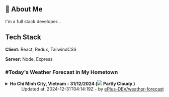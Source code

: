 ## 🚀 About Me
I'm a full stack developer...


## Tech Stack

**Client:** React, Redux, TailwindCSS

**Server:** Node, Express

### #Today's Weather Forecast in My Hometown



<details>
    <summary><b>Ho Chi Minh City, Vietnam - 31/12/2024 (<img src="https://cdn.weatherapi.com/weather/64x64/day/116.png" /> Partly Cloudy )</b>
    </summary>

    
<table>
    <tr>
        <th>Hour</th>
        <td>00:00</td><td>01:00</td><td>02:00</td><td>03:00</td><td>04:00</td><td>05:00</td><td>06:00</td><td>07:00</td><td>08:00</td><td>09:00</td><td>10:00</td><td>11:00</td><td>12:00</td><td>13:00</td><td>14:00</td><td>15:00</td><td>16:00</td><td>17:00</td><td>18:00</td><td>19:00</td><td>20:00</td><td>21:00</td><td>22:00</td><td>23:00</td>
    </tr>
    <tr>
        <th>Weather</th>
        <td><img src="https://cdn.weatherapi.com/weather/64x64/night/116.png"></img></td><td><img src="https://cdn.weatherapi.com/weather/64x64/night/176.png"></img></td><td><img src="https://cdn.weatherapi.com/weather/64x64/night/116.png"></img></td><td><img src="https://cdn.weatherapi.com/weather/64x64/night/116.png"></img></td><td><img src="https://cdn.weatherapi.com/weather/64x64/night/116.png"></img></td><td><img src="https://cdn.weatherapi.com/weather/64x64/night/119.png"></img></td><td><img src="https://cdn.weatherapi.com/weather/64x64/night/116.png"></img></td><td><img src="https://cdn.weatherapi.com/weather/64x64/day/116.png"></img></td><td><img src="https://cdn.weatherapi.com/weather/64x64/day/116.png"></img></td><td><img src="https://cdn.weatherapi.com/weather/64x64/day/116.png"></img></td><td><img src="https://cdn.weatherapi.com/weather/64x64/day/122.png"></img></td><td><img src="https://cdn.weatherapi.com/weather/64x64/day/143.png"></img></td><td><img src="https://cdn.weatherapi.com/weather/64x64/day/116.png"></img></td><td><img src="https://cdn.weatherapi.com/weather/64x64/day/119.png"></img></td><td><img src="https://cdn.weatherapi.com/weather/64x64/day/119.png"></img></td><td><img src="https://cdn.weatherapi.com/weather/64x64/day/116.png"></img></td><td><img src="https://cdn.weatherapi.com/weather/64x64/day/176.png"></img></td><td><img src="https://cdn.weatherapi.com/weather/64x64/day/113.png"></img></td><td><img src="https://cdn.weatherapi.com/weather/64x64/night/113.png"></img></td><td><img src="https://cdn.weatherapi.com/weather/64x64/night/113.png"></img></td><td><img src="https://cdn.weatherapi.com/weather/64x64/night/113.png"></img></td><td><img src="https://cdn.weatherapi.com/weather/64x64/night/113.png"></img></td><td><img src="https://cdn.weatherapi.com/weather/64x64/night/116.png"></img></td><td><img src="https://cdn.weatherapi.com/weather/64x64/night/119.png"></img></td>
    </tr>
    <tr>
        <th>Condition</th>
        <td width="200px">Partly Cloudy </td><td width="200px">Patchy rain nearby</td><td width="200px">Partly Cloudy </td><td width="200px">Partly Cloudy </td><td width="200px">Partly Cloudy </td><td width="200px">Cloudy </td><td width="200px">Partly Cloudy </td><td width="200px">Partly Cloudy </td><td width="200px">Partly Cloudy </td><td width="200px">Partly Cloudy </td><td width="200px">Overcast </td><td width="200px">Mist</td><td width="200px">Partly Cloudy </td><td width="200px">Cloudy </td><td width="200px">Cloudy </td><td width="200px">Partly Cloudy </td><td width="200px">Patchy rain nearby</td><td width="200px">Sunny</td><td width="200px">Clear </td><td width="200px">Clear </td><td width="200px">Clear </td><td width="200px">Clear </td><td width="200px">Partly Cloudy </td><td width="200px">Cloudy </td>
    </tr>
    <tr>
        <th>Temperature</th>
        <td>24.9 °C</td><td>24.5 °C</td><td>24.1 °C</td><td>23.7 °C</td><td>23.4 °C</td><td>23.2 °C</td><td>23 °C</td><td>23.7 °C</td><td>25.3 °C</td><td>27.2 °C</td><td>28.7 °C</td><td>28.2 °C</td><td>31 °C</td><td>31.2 °C</td><td>30.8 °C</td><td>30.6 °C</td><td>29.7 °C</td><td>28.4 °C</td><td>27.1 °C</td><td>26.4 °C</td><td>25.9 °C</td><td>25.3 °C</td><td>25 °C</td><td>24.7 °C</td>
    </tr>
    <tr>
        <th>Wind</th>
        <td>3.6 kph</td><td>7.6 kph</td><td>6.5 kph</td><td>5.4 kph</td><td>5 kph</td><td>4.7 kph</td><td>4.7 kph</td><td>3.2 kph</td><td>4.7 kph</td><td>6.8 kph</td><td>7.9 kph</td><td>9.4 kph</td><td>10.1 kph</td><td>9.4 kph</td><td>7.9 kph</td><td>5.4 kph</td><td>6.8 kph</td><td>10.4 kph</td><td>11.5 kph</td><td>11.5 kph</td><td>10.1 kph</td><td>9.7 kph</td><td>7.2 kph</td><td>5.4 kph</td>
    </tr>
</table>

</details>

<div align="right">
    Updated at: 2024-12-31T04:14:19Z - by <a target="_blank"
        href="https://github.com/ePlus-DEV/weather-forecast">ePlus-DEV/weather-forecast</a>
</div>